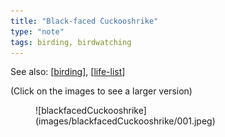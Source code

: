 ```yaml
---
title: "Black-faced Cuckooshrike"
type: "note"
tags: birding, birdwatching
---
```


See also: [[birding]], [[life-list]]

(Click on the images to see a larger version)

<figure markdown>![blackfacedCuckooshrike](images/blackfacedCuckooshrike/001.jpeg)</figure>


[//begin]: # "Autogenerated link references for markdown compatibility"
[birding]: birding "Birding"
[life-list]: life-list "Life list"
[//end]: # "Autogenerated link references"